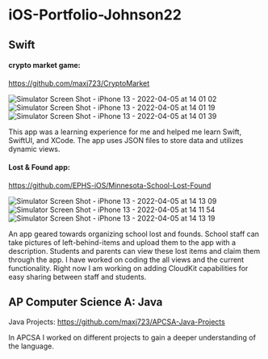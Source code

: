 # iOS-Portfolio-Johnson22

## Swift



#### crypto market game:
https://github.com/maxj723/CryptoMarket

![Simulator Screen Shot - iPhone 13 - 2022-04-05 at 14 01 02](https://user-images.githubusercontent.com/46984489/161831180-3f1cc0fb-923e-4d04-ae02-998017d472b2.png)
![Simulator Screen Shot - iPhone 13 - 2022-04-05 at 14 01 19](https://user-images.githubusercontent.com/46984489/161831184-3f4c60be-9a0b-4307-9a2e-ed3fc68df01d.png)
![Simulator Screen Shot - iPhone 13 - 2022-04-05 at 14 01 39](https://user-images.githubusercontent.com/46984489/161831186-0474eb20-db97-449d-ae1e-b194c1479c71.png)

This app was a learning experience for me and helped me learn Swift, SwiftUI, and XCode. The app uses JSON files to store data and utilizes dynamic views.


#### Lost & Found app:
https://github.com/EPHS-iOS/Minnesota-School-Lost-Found

![Simulator Screen Shot - iPhone 13 - 2022-04-05 at 14 13 09](https://user-images.githubusercontent.com/46984489/161832130-5640fd5a-fcdc-45f3-b234-d41416f8b31a.png)
![Simulator Screen Shot - iPhone 13 - 2022-04-05 at 14 11 54](https://user-images.githubusercontent.com/46984489/161832126-76e98a2a-1e8d-4680-8b48-3dfd52032e60.png)
![Simulator Screen Shot - iPhone 13 - 2022-04-05 at 14 13 19](https://user-images.githubusercontent.com/46984489/161832131-473d1bd2-d821-4b69-8c3c-e8aa9c90b469.png)

An app geared towards organizing school lost and founds. School staff can take pictures of left-behind-items and upload them to the app with a description. Students and parents can view these lost items and claim them through the app.
I have worked on coding the all views and the current functionality. Right now I am working on adding CloudKit capabilities for easy sharing between staff and students.



## AP Computer Science A: Java


Java Projects: https://github.com/maxj723/APCSA-Java-Projects

In APCSA I worked on different projects to gain a deeper understanding of the language.

